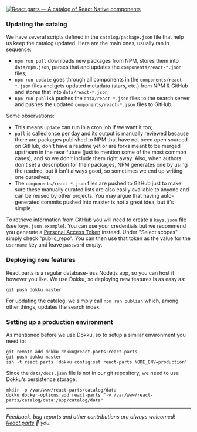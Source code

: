 [![React.parts — A catalog of React Native components](https://react.parts/react-parts.svg)](https://react.parts)

### Updating the catalog

We have several scripts defined in the `catalog/package.json` file that help us keep the catalog updated. Here are the main ones, usually ran in sequence:
- `npm run pull` downloads new packages from NPM, stores them into `data/npm.json`, parses that and updates the `components/react-*.json` files;
- `npm run update` goes through all components in the `components/react-*.json` files and gets updated metadata (stars, etc.) from NPM & GitHub and stores that into `data/react-*.json`;
- `npm run publish` pushes the `data/react-*.json` files to the search server and pushes the updated `components/react-*.json` files to GitHub.

Some observations:
- This means `update` can run in a cron job if we want it too;
- `pull` is called once per day and its output is manually reviewed because there are packages published to NPM that have not been open sourced on GitHub, don't have a readme yet or are forks meant to be merged upstream in the near future (just to mention some of the most common cases), and so we don't include them right away. Also, when authors don't set a description for their packages, NPM generates one by using the readme, but it isn't always good, so sometimes we end up writing one ourselves;
- The `components/react-*.json` files are pushed to GitHub just to make sure these manually curated lists are also easily available to anyone and can be reused by other projects. You may argue that having auto-generated commits pushed into master is not a great idea, but it's simple.

To retrieve information from GitHub you will need to create a `keys.json` file (see `keys.json.example`). You can use your credentials but we recommend you generate a [Personal Access Token](https://github.com/settings/tokens) instead. Under "Select scopes", simply check "public_repo". You can then use that token as the value for the `username` key and leave `password` empty.

### Deploying new features

React.parts is a regular database-less Node.js app, so you can host it however you like. We use Dokku, so deploying new features is as easy as:

```
git push dokku master
```

For updating the catalog, we simply call `npm run publish` which, among other things, updates the search index.


### Setting up a production environment

As mentioned before we use Dokku, so to setup a similar environment you need to:

```
git remote add dokku dokku@react.parts:react-parts
git push dokku master
ssh -t react.parts 'dokku config:set react-parts NODE_ENV=production'
```

Since the `data/docs.json` file is not in our git repository, we need to use Dokku's persistence storage:

```
mkdir -p /var/www/react-parts/catalog/data
dokku docker-options:add react-parts "-v /var/www/react-parts/catalog/data:/app/catalog/data"
```

---

_Feedback, bug reports and other contributions are always welcomed! [React.parts](https://react.parts) :blue_heart: you._
